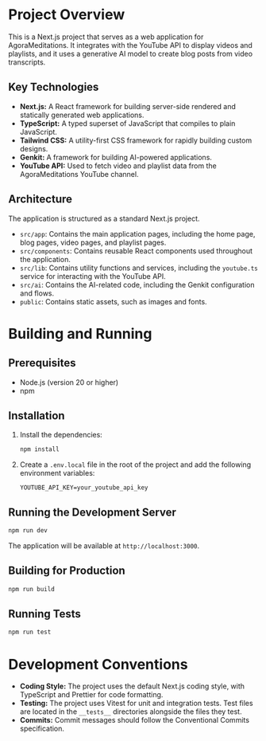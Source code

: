 # Project Overview

This is a Next.js project that serves as a web application for AgoraMeditations. It integrates with the YouTube API to display videos and playlists, and it uses a generative AI model to create blog posts from video transcripts.

## Key Technologies

*   **Next.js:** A React framework for building server-side rendered and statically generated web applications.
*   **TypeScript:** A typed superset of JavaScript that compiles to plain JavaScript.
*   **Tailwind CSS:** A utility-first CSS framework for rapidly building custom designs.
*   **Genkit:** A framework for building AI-powered applications.
*   **YouTube API:** Used to fetch video and playlist data from the AgoraMeditations YouTube channel.

## Architecture

The application is structured as a standard Next.js project.

*   `src/app`: Contains the main application pages, including the home page, blog pages, video pages, and playlist pages.
*   `src/components`: Contains reusable React components used throughout the application.
*   `src/lib`: Contains utility functions and services, including the `youtube.ts` service for interacting with the YouTube API.
*   `src/ai`: Contains the AI-related code, including the Genkit configuration and flows.
*   `public`: Contains static assets, such as images and fonts.

# Building and Running

## Prerequisites

*   Node.js (version 20 or higher)
*   npm

## Installation

1.  Install the dependencies:

    ```bash
    npm install
    ```

2.  Create a `.env.local` file in the root of the project and add the following environment variables:

    ```
    YOUTUBE_API_KEY=your_youtube_api_key
    ```

## Running the Development Server

```bash
npm run dev
```

The application will be available at `http://localhost:3000`.

## Building for Production

```bash
npm run build
```

## Running Tests

```bash
npm run test
```

# Development Conventions

*   **Coding Style:** The project uses the default Next.js coding style, with TypeScript and Prettier for code formatting.
*   **Testing:** The project uses Vitest for unit and integration tests. Test files are located in the `__tests__` directories alongside the files they test.
*   **Commits:** Commit messages should follow the Conventional Commits specification.
